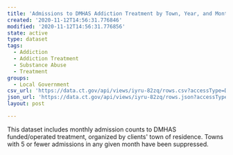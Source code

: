 ```yaml
---
title: 'Admissions to DMHAS Addiction Treatment by Town, Year, and Month'
created: '2020-11-12T14:56:31.776846'
modified: '2020-11-12T14:56:31.776856'
state: active
type: dataset
tags:
  - Addiction
  - Addiction Treatment
  - Substance Abuse
  - Treatment
groups:
  - Local Government
csv_url: 'https://data.ct.gov/api/views/iyru-82zq/rows.csv?accessType=DOWNLOAD'
json_url: 'https://data.ct.gov/api/views/iyru-82zq/rows.json?accessType=DOWNLOAD'
layout: post

---
```

This dataset includes monthly admission counts to DMHAS funded/operated treatment, organized by clients' town of residence.  Towns with 5 or fewer admissions in any given month have been suppressed.
